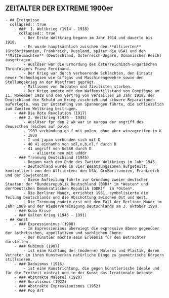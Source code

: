 ## ZEITALTER DER EXTREME 1900er
	- ## Ereignisse
	  collapsed:: true
		- ###  1. Weltkrieg (1914 - 1918)
		  collapsed:: true
			- Der Erste Weltkrieg begann im Jahr 1914 und dauerte bis 1918.
			- Es wurde hauptsächlich zwischen den **Alliierten** (Großbritannien, Frankreich, Russland, später die USA) und den **Mittelmächten** (Deutschland, Österreich-Ungarn, Osmanisches Reich) ausgetragen.
			- Auslöser war die Ermordung des österreichisch-ungarischen Thronfolgers Franz Ferdinand.
			- Der Krieg war durch verheerende Schlachten, den Einsatz neuer Technologien wie Giftgas und Maschinengewehre sowie den Stellungskrieg an der Westfront geprägt.
			- Millionen von Soldaten und Zivilisten starben.
			- Der Krieg endete mit dem Waffenstillstand von Compiègne am 11. November 1918 und dem Vertrag von Versailles im Jahr 1919, der Deutschland die Schuld am Krieg zuschrieb und schwere Reparationen auferlegte, was zur Entstehung von Spannungen führte, die schliesslich zum Zweiten Weltkrieg beitrugen.
		- ### Die Rote Revolution (1917)
		- ### 2. Weltkrieg (1939 - 1945)
			- Auslöser fpr den 2 wk war in europa der angriff des deuuscthen reiches auf polen
			- 1939 verbündung gb f mit polen, ohne aber winzugreifen in K
			- 1930
			- I und japan verbünden sich mit D
			- 40 41 einhamhe von sdl,n,b,nl,f durch D
			- 41 angriff von UdSSR durch D
				- aliierte neu mit udddr
		- ### Trennung Deutschland (1945)
			- Begann nach dem Ende des Zweiten Weltkriegs im Jahr 1945.
			- Deutschland wurde in vier Besatzungszonen aufgeteilt, kontrolliert von den Alliierten: den USA, Großbritannien, Frankreich und der Sowjetunion.
			- Diese Aufteilung führte zur Gründung zweier deutscher Staaten: der *Bundesrepublik Deutschland (BRD)* im *Westen* und der*Deutschen Demokratischen Republik (DDR)*  im *Osten*.
			- Die Berliner Mauer, errichtet 1961, symbolisierte die Teilung Deutschlands und die Abschottung zwischen Ost und West.
			- Die Trennung endete erst mit dem Fall der Berliner Mauer im Jahr 1989 und der Wiedervereinigung Deutschlands am 3. Oktober 1990.
		- ### Kuba Krise
		- ### Kalten Krieg (1945 - 1991)
	- ## Kunst
		- ### Expressionimus (1900)
			- Im Expressionimus überwiegt die expressive Ebene gegenüber der ästhetischen, appellativen und sachlichen Ebene.
			- Der Künstler möchte sein Erlebnis für den Betrachter darstellen.
		- ### Kubimus (1907)
			- ist eine Richtung der (moderne) Malerei und Plastik, deren Vetreter in ihren Kunstwerken natürliche Dinge zu geometrische Körpern stillsieren.
		- ### Dadaismus (1916)
			- ist eine Kunstrichtung, die gegen künstlerische Ideale und für die Freiheit eintrat und in der Kunst das Irrationale betonte
		- ### Abstrakte Malerei (1920)
		- ### Suralismus (1922)
		- ### Abstrakte Expressionismus (1952)
		- ### Pop Art